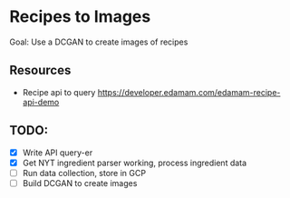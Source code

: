 # Recipes to Images
Goal: Use a DCGAN to create images of recipes

## Resources
- Recipe api to query https://developer.edamam.com/edamam-recipe-api-demo

## TODO:
- [X] Write API query-er
- [X] Get NYT ingredient parser working, process ingredient data
- [ ] Run data collection, store in GCP
- [ ] Build DCGAN to create images

